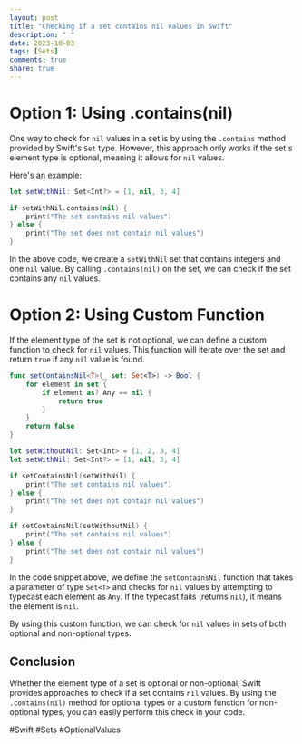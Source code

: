 ```yaml
---
layout: post
title: "Checking if a set contains nil values in Swift"
description: " "
date: 2023-10-03
tags: [Sets]
comments: true
share: true
---
```


# Option 1: Using .contains(nil)

One way to check for `nil` values in a set is by using the `.contains` method provided by Swift's `Set` type. However, this approach only works if the set's element type is optional, meaning it allows for `nil` values.

Here's an example:

```swift
let setWithNil: Set<Int?> = [1, nil, 3, 4]

if setWithNil.contains(nil) {
    print("The set contains nil values")
} else {
    print("The set does not contain nil values")
}
```

In the above code, we create a `setWithNil` set that contains integers and one `nil` value. By calling `.contains(nil)` on the set, we can check if the set contains any `nil` values.

# Option 2: Using Custom Function

If the element type of the set is not optional, we can define a custom function to check for `nil` values. This function will iterate over the set and return `true` if any `nil` value is found.

```swift
func setContainsNil<T>(_ set: Set<T>) -> Bool {
    for element in set {
        if element as? Any == nil {
            return true
        }
    }
    return false
}

let setWithoutNil: Set<Int> = [1, 2, 3, 4]
let setWithNil: Set<Int?> = [1, nil, 3, 4]

if setContainsNil(setWithNil) {
    print("The set contains nil values")
} else {
    print("The set does not contain nil values")
}

if setContainsNil(setWithoutNil) {
    print("The set contains nil values")
} else {
    print("The set does not contain nil values")
}
```

In the code snippet above, we define the `setContainsNil` function that takes a parameter of type `Set<T>` and checks for `nil` values by attempting to typecast each element as `Any`. If the typecast fails (returns `nil`), it means the element is `nil`.

By using this custom function, we can check for `nil` values in sets of both optional and non-optional types.

## Conclusion

Whether the element type of a set is optional or non-optional, Swift provides approaches to check if a set contains `nil` values. By using the `.contains(nil)` method for optional types or a custom function for non-optional types, you can easily perform this check in your code.

#Swift #Sets #OptionalValues